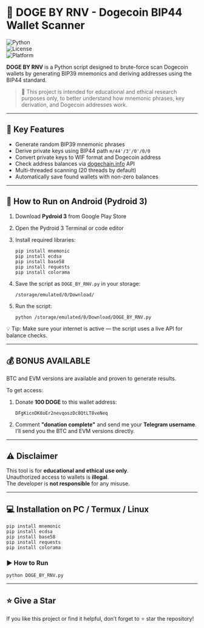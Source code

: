 
# 🚀 DOGE BY RNV - Dogecoin BIP44 Wallet Scanner

![Python](https://img.shields.io/badge/Python-3.10+-blue.svg)  
![License](https://github.com/rnveternal06/Crypto-brute-force-by-rnv/blob/afb55947f7ebae7688b8fa4972fa3b14fa3fee19/LICENSE)  
![Platform](https://img.shields.io/badge/Platform-Pydroid3%20%7C%20Linux%20%7C%20PC-green)

**DOGE BY RNV** is a Python script designed to brute-force scan Dogecoin wallets by generating BIP39 mnemonics and deriving addresses using the BIP44 standard.

> 🧠 This project is intended for educational and ethical research purposes only, to better understand how mnemonic phrases, key derivation, and Dogecoin addresses work.

---

## 🔧 Key Features

- Generate random BIP39 mnemonic phrases  
- Derive private keys using BIP44 path `m/44'/3'/0'/0/0`  
- Convert private keys to WIF format and Dogecoin address  
- Check address balances via [dogechain.info](https://dogechain.info) API  
- Multi-threaded scanning (20 threads by default)  
- Automatically save found wallets with non-zero balances  

---

## 📱 How to Run on Android (Pydroid 3)

1. Download **Pydroid 3** from Google Play Store  
2. Open the Pydroid 3 Terminal or code editor  
3. Install required libraries:

   ```
   pip install mnemonic
   pip install ecdsa
   pip install base58
   pip install requests
   pip install colorama
   ```

4. Save the script as `DOGE_BY_RNV.py` in your storage:

   ```
   /storage/emulated/0/Download/
   ```

5. Run the script:

   ```
   python /storage/emulated/0/Download/DOGE_BY_RNV.py
   ```

💡 Tip: Make sure your internet is active — the script uses a live API for balance checks.

---

## 💰 BONUS AVAILABLE

BTC and EVM versions are available and proven to generate results.

To get access:

1. Donate **100 DOGE** to this wallet address:

   ```
   DFgKicnDK8oEr2nevqoszDc8QtLT8veNeq
   ```

2. Comment **"donation complete"** and send me your **Telegram username**.  
   I’ll send you the BTC and EVM versions directly.

---

## ⚠️ Disclaimer

This tool is for **educational and ethical use only**.  
Unauthorized access to wallets is **illegal**.  
The developer is **not responsible** for any misuse.

---

## 💻 Installation on PC / Termux / Linux

```
pip install mnemonic
pip install ecdsa
pip install base58
pip install requests
pip install colorama
```

### ▶️ How to Run

```
python DOGE_BY_RNV.py
```

---

## ⭐ Give a Star

If you like this project or find it helpful, don’t forget to ⭐ star the repository!
